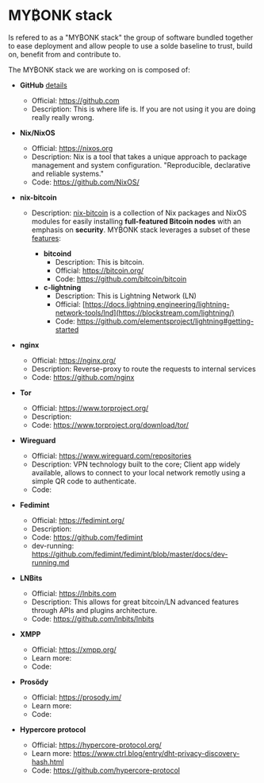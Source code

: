 # MY₿ONK stack

Is refered to as a "MY₿ONK stack" the group of software bundled together to ease deployment and allow people to use a solde baseline to trust, build on, benefit from and contribute to.

The MY₿ONK stack we are working on is composed of:

- **GitHub**  [details](https://www.wikipedia.org/wiki/HitHub)
  - Official: https://github.com
  - Description: This is where life is. If you are not using it you are doing really really wrong.
- **Nix/NixOS**
  - Official: https://nixos.org
  - Description: Nix is a tool that takes a unique approach to package management and system configuration. "Reproducible, declarative and reliable systems."
  - Code: https://github.com/NixOS/
- **nix-bitcoin** 
  - Description: [nix-bitcoin](https://nixbitcoin.org/) is a collection of Nix packages and NixOS modules for easily installing
      <strong>full-featured Bitcoin nodes</strong> with an emphasis on <strong>security</strong>. MY₿ONK stack leverages a subset of these [features](https://github.com/fort-nix/nix-bitcoin/#features):

    - **bitcoind**
      - Description: This is bitcoin.
      - Official: https://bitcoin.org/
      - Code: https://github.com/bitcoin/bitcoin
    - **c-lightning**
      - Description: This is Lightning Network (LN)
      - Official:  [https://docs.lightning.engineering/lightning-network-tools/lnd](https://blockstream.com/lightning/)
      - Code: https://github.com/elementsproject/lightning#getting-started
- **nginx**
  - Official: https://nginx.org/
  - Description: Reverse-proxy to route the requests to internal services
  - Code: https://github.com/nginx
- **Tor**
  - Official: https://www.torproject.org/
  - Description: 
  - Code: https://www.torproject.org/download/tor/
- **Wireguard**
  - Official: https://www.wireguard.com/repositories
  - Description: VPN technology built to the core; Client app widely available, allows to connect to your local network remotly using a simple QR code to authenticate.
  - Code: 

- **Fedimint**
  - Official: https://fedimint.org/ 
  - Description: 
  - Code: https://github.com/fedimint
  - dev-running: https://github.com/fedimint/fedimint/blob/master/docs/dev-running.md
- **LNBits**
  - Official: https://lnbits.com
  - Description: This allows for great bitcoin/LN advanced features through APIs and plugins architecture.
  - Code: https://github.com/lnbits/lnbits

- **XMPP**
  - Official: https://xmpp.org/
  - Learn more: 
  - Code: 

- **Prosŏdy**
  - Official: https://prosody.im/
  - Learn more: 
  - Code: 

- **Hypercore protocol**
  - Official: https://hypercore-protocol.org/
  - Learn more: https://www.ctrl.blog/entry/dht-privacy-discovery-hash.html
  - Code: https://github.com/hypercore-protocol
  
